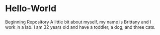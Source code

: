 # Hello-World
Beginning Repository
A little bit about myself, my name is Brittany and I work in a lab. I am 32 years old and have a toddler, a dog, and three cats. 
